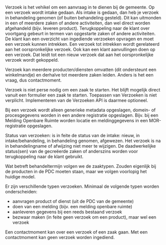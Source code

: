 Verzoek is het vehikel om een aanvraag in te dienen bij de gemeente. Op een verzoek wordt intake gedaan. Als intake is gedaan, dan heb je verzoek in behandeling genomen (of buiten behandeling gesteld). Dit kan uitmonden in een of meerdere zaken of andere activiteiten, dan wel direct worden afgehandeld (bijv. leveren product). Terugkoppeling naar de klant over voortgang gebeurt in termen van opgestarte zaken of andere activiteiten. De klant kan een overzicht van ingediende verzoeken opvragen en moet een verzoek kunnen intrekken. Een verzoek tot intrekken wordt gerelateerd aan het oorspronkelijke verzoek. Ook kan een klant aanvullingen doen op een verzoek. Dat leidt tot een nieuw verzoek dat aan het oorspronkelijke verzoek wordt gekoppeld.

Verzoek kan meerdere producten/diensten omvatten (dit ondersteunt een winkelmandje) en derhalve tot meerdere zaken leiden. Anders is het een vraag, dus contactmoment. 

Verzoek is niet perse nodig om een zaak te starten. Het blijft mogelijk direct vanuit een formulier een zaak te starten. Toepassen van Verzoeken is niet verplicht. Implementeren van de Verzoeken API is daarmee optioneel.

Bij een verzoek wordt alleen generieke metadata opgeslagen, domein- of procesgegevens worden in een andere registratie opgeslagen. Bijv. bij een Melding Openbare Ruimte worden locatie en meldinggegevens in een MOR-registratie opgeslagen.

Status van verzoeken: is in feite de status van de intake: nieuw, in intake/behandeling, in behandeling genomen, afgewezen. Het verzoek is na in behandelingname of afwijzing niet meer te wijzigen. De daadwerkelijke status(sen) van de gecreëerde zaken of anderszins worden voor terugkoppeling naar de klant gebruikt.

Wat betreft behandeltermijn volgen we de zaaktypen. Zouden eigenlijk bij de producten in de PDC moeten staan, maar we volgen voorlopig het huidige model.

Er zijn verschillende typen verzoeken. Minimaal de volgende typen worden onderscheiden:
* aanvragen product of dienst (uit de PDC van de gemeente)
* doen van een melding (bijv. een melding openbare ruimte)
* aanleveren gegevens bij een reeds bestaand verzoek
* bezwaar maken (in feite geen verzoek om een product), maar wel een verzoek

Een contactmoment kan over een verzoek of een zaak gaan. Met een contactmoment kan geen verzoek worden ingediend. 
